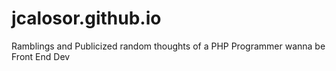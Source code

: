 jcalosor.github.io
==================

Ramblings and Publicized random thoughts of a PHP Programmer wanna be Front End Dev
